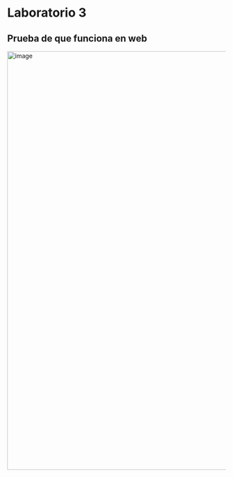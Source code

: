 # Laboratorio 3

## Prueba de que funciona en web
<img width="1871" height="966" alt="image" src="https://github.com/user-attachments/assets/2e71646d-50ce-487b-996d-150bcc4322fa" />
